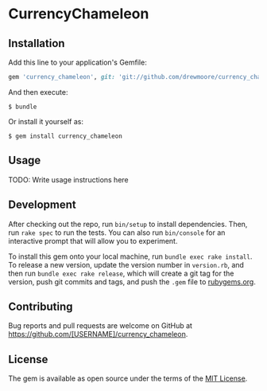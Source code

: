 # CurrencyChameleon


## Installation

Add this line to your application's Gemfile:

```ruby
gem 'currency_chameleon', git: 'git://github.com/drewmoore/currency_chameleon'
```

And then execute:

    $ bundle

Or install it yourself as:

    $ gem install currency_chameleon

## Usage

TODO: Write usage instructions here

## Development

After checking out the repo, run `bin/setup` to install dependencies. Then, run `rake spec` to run the tests. You can also run `bin/console` for an interactive prompt that will allow you to experiment.

To install this gem onto your local machine, run `bundle exec rake install`. To release a new version, update the version number in `version.rb`, and then run `bundle exec rake release`, which will create a git tag for the version, push git commits and tags, and push the `.gem` file to [rubygems.org](https://rubygems.org).

## Contributing

Bug reports and pull requests are welcome on GitHub at https://github.com/[USERNAME]/currency_chameleon.


## License

The gem is available as open source under the terms of the [MIT License](http://opensource.org/licenses/MIT).
